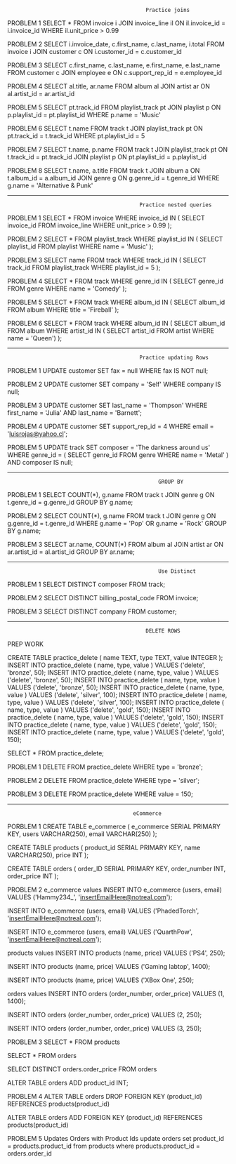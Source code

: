                             
                                                Practice joins



PROBLEM 1 
SELECT * FROM invoice i JOIN invoice_line il ON il.invoice_id = i.invoice_id WHERE il.unit_price > 0.99

PROBLEM 2
SELECT i.invoice_date, c.first_name, c.last_name, i.total FROM invoice i JOIN customer c ON i.customer_id = c.customer_id

PROBLEM 3
SELECT c.first_name, c.last_name, e.first_name, e.last_name FROM customer c JOIN employee e ON c.support_rep_id = e.employee_id

PROBLEM 4
SELECT al.title, ar.name FROM album al JOIN artist ar ON al.artist_id = ar.artist_id

PROBLEM 5
SELECT pt.track_id FROM playlist_track pt JOIN playlist p ON p.playlist_id = pt.playlist_id WHERE p.name = 'Music'

PROBLEM 6
SELECT t.name FROM track t JOIN playlist_track pt ON pt.track_id = t.track_id WHERE pt.playlist_id = 5

PROBLEM 7
SELECT t.name, p.name FROM track t JOIN playlist_track pt ON t.track_id = pt.track_id JOIN playlist p ON pt.playlist_id = p.playlist_id

PROBLEM 8 
SELECT t.name, a.title FROM track t JOIN album a ON t.album_id = a.album_id JOIN genre g ON g.genre_id = t.genre_id WHERE g.name = 'Alternative & Punk'

-------------------------------------------------------------------------------------------------------------
                                              Practice nested queries



PROBLEM 1
SELECT * FROM invoice WHERE invoice_id IN ( SELECT invoice_id FROM invoice_line WHERE unit_price > 0.99 );

PROBLEM 2
SELECT * FROM playlist_track WHERE playlist_id IN ( SELECT playlist_id FROM playlist WHERE name = 'Music' );

PROBLEM 3
SELECT name FROM track WHERE track_id IN ( SELECT track_id FROM playlist_track WHERE playlist_id = 5 );

PROBLEM 4
SELECT * FROM track WHERE genre_id IN ( SELECT genre_id FROM genre WHERE name = 'Comedy' );

PROBLEM 5
SELECT * FROM track WHERE album_id IN ( SELECT album_id FROM album WHERE title = 'Fireball' );

PROBLEM 6
SELECT * FROM track WHERE album_id IN ( SELECT album_id FROM album WHERE artist_id IN ( SELECT artist_id FROM artist WHERE name = 'Queen') ); 

------------------------------------------------------------------------------------------------------------------
                                              Practice updating Rows



PROBLEM 1
UPDATE customer SET fax = null WHERE fax IS NOT null;

PROBLEM 2 
UPDATE customer SET company = 'Self' WHERE company IS null;

PROBLEM 3
UPDATE customer SET last_name = 'Thompson' WHERE first_name = 'Julia' AND last_name = 'Barnett';

PROBLEM 4
UPDATE customer SET support_rep_id = 4 WHERE email = 'luisrojas@yahoo.cl';

PROBLEM 5
UPDATE track SET composer = 'The darkness around us' WHERE genre_id = ( SELECT genre_id FROM genre WHERE name = 'Metal' ) AND composer IS null;

--------------------------------------------------------------------------------------------------------------------
                                                    GROUP BY


PROBLEM 1
SELECT COUNT(*), g.name FROM track t JOIN genre g ON t.genre_id = g.genre_id GROUP BY g.name;

PROBLEM 2
SELECT COUNT(*), g.name FROM track t JOIN genre g ON g.genre_id = t.genre_id WHERE g.name = 'Pop' OR g.name = 'Rock' GROUP BY g.name;

PROBLEM 3
SELECT ar.name, COUNT(*) FROM album al JOIN artist ar ON ar.artist_id = al.artist_id GROUP BY ar.name;


----------------------------------------------------------------------------------------------------------------------
                                                    Use Distinct



PROBLEM 1
SELECT DISTINCT composer FROM track;

PROBLEM 2
SELECT DISTINCT billing_postal_code FROM invoice;

PROBLEM 3
SELECT DISTINCT company FROM customer;


--------------------------------------------------------------------------------------------------------------------------
                                                DELETE ROWS


PREP WORK

CREATE TABLE practice_delete ( name TEXT, type TEXT, value INTEGER );
INSERT INTO practice_delete ( name, type, value ) VALUES ('delete', 'bronze', 50);
INSERT INTO practice_delete ( name, type, value ) VALUES ('delete', 'bronze', 50);
INSERT INTO practice_delete ( name, type, value ) VALUES ('delete', 'bronze', 50);
INSERT INTO practice_delete ( name, type, value ) VALUES ('delete', 'silver', 100);
INSERT INTO practice_delete ( name, type, value ) VALUES ('delete', 'silver', 100);
INSERT INTO practice_delete ( name, type, value ) VALUES ('delete', 'gold', 150);
INSERT INTO practice_delete ( name, type, value ) VALUES ('delete', 'gold', 150);
INSERT INTO practice_delete ( name, type, value ) VALUES ('delete', 'gold', 150);
INSERT INTO practice_delete ( name, type, value ) VALUES ('delete', 'gold', 150);

SELECT * FROM practice_delete;


PROBLEM 1
DELETE FROM practice_delete WHERE type = 'bronze';

PROBLEM 2
DELETE FROM practice_delete WHERE type = 'silver';

PROBLEM 3
DELETE FROM practice_delete WHERE value = 150;


------------------------------------------------------------------------------------------------------------------------------
                                            eCommerce



PORBLEM 1
CREATE TABLE e_commerce (
  	e_commerce SERIAL PRIMARY KEY,
    users VARCHAR(250),
    email VARCHAR(250)
);

CREATE TABLE products (
  product_id SERIAL PRIMARY KEY, 
  name VARCHAR(250),
  price INT
  );

CREATE TABLE orders (
  order_ID SERIAL PRIMARY KEY,
  order_number INT,
  order_price INT
  );


PROBLEM 2
e_commerce values 
INSERT INTO e_commerce (users, email) VALUES ('Hammy234_', 'insertEmailHere@notreal.com');

INSERT INTO e_commerce (users, email) VALUES ('PhadedTorch', 'insertEmailHere@notreal.com');

INSERT INTO e_commerce (users, email) VALUES ('QuarthPow', 'insertEmailHere@notreal.com');


products values 
INSERT INTO products (name, price) VALUES ('PS4', 250);

INSERT INTO products (name, price) VALUES ('Gaming labtop', 1400);

INSERT INTO products (name, price) VALUES ('XBox One', 250);


orders values
INSERT INTO orders (order_number, order_price) VALUES (1, 1400);

INSERT INTO orders (order_number, order_price) VALUES (2, 250);

INSERT INTO orders (order_number, order_price) VALUES (3, 250);



PROBLEM 3
SELECT * FROM products

SELECT * FROM orders

SELECT DISTINCT orders.order_price FROM orders

ALTER TABLE orders
ADD product_id INT;


PROBLEM 4
ALTER TABLE orders DROP FOREIGN KEY (product_id) REFERENCES products(product_id)

ALTER TABLE orders ADD FOREIGN KEY (product_id) REFERENCES products(product_id)

PROBLEM 5
Updates Orders with Product Ids
 update orders
 set product_id = products.product_id
 from products 
 where products.product_id = orders.order_id

